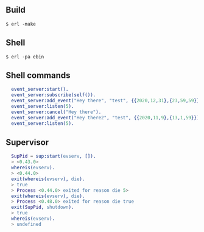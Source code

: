 ## Build
    $ erl -make

## Shell
    $ erl -pa ebin

## Shell commands

  ```erlang
    event_server:start().
    event_server:subscribe(self()).
    event_server:add_event("Hey there", "test", {{2020,12,31},{23,59,59}}).
    event_server:listen(5).
    event_server:cancel("Hey there").
    event_server:add_event("Hey there2", "test", {{2020,11,9},{13,1,59}}).
    event_server:listen(5).
  ```

## Supervisor

  ```erlang
    SupPid = sup:start(evserv, []). 
    > <0.43.0>
    whereis(evserv).
    > <0.44.0>
    exit(whereis(evserv), die).
    > true
    > Process <0.44.0> exited for reason die 5> 
    exit(whereis(evserv), die).
    > Process <0.48.0> exited for reason die true
    exit(SupPid, shutdown).
    > true
    whereis(evserv).
    > undefined
  ```